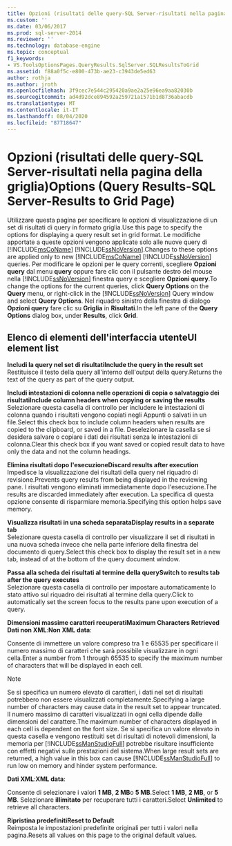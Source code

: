 ```yaml
---
title: Opzioni (risultati delle query-SQL Server-risultati nella pagina della griglia) | Microsoft Docs
ms.custom: ''
ms.date: 03/06/2017
ms.prod: sql-server-2014
ms.reviewer: ''
ms.technology: database-engine
ms.topic: conceptual
f1_keywords:
- VS.ToolsOptionsPages.QueryResults.SqlServer.SQLResultsToGrid
ms.assetid: f88a0f5c-e800-473b-ae23-c3943de5ed63
author: rothja
ms.author: jroth
ms.openlocfilehash: 3f9cec7e544c295420a9ae2a25e96ea9aa82030b
ms.sourcegitcommit: ad4d92dce894592a259721a1571b1d8736abacdb
ms.translationtype: MT
ms.contentlocale: it-IT
ms.lasthandoff: 08/04/2020
ms.locfileid: "87718647"
---
```

# <a name="options-query-results-sql-server-results-to-grid-page"></a><span data-ttu-id="3c60e-102">Opzioni (risultati delle query-SQL Server-risultati nella pagina della griglia)</span><span class="sxs-lookup"><span data-stu-id="3c60e-102">Options (Query Results-SQL Server-Results to Grid Page)</span></span>
  <span data-ttu-id="3c60e-103">Utilizzare questa pagina per specificare le opzioni di visualizzazione di un set di risultati di query in formato griglia.</span><span class="sxs-lookup"><span data-stu-id="3c60e-103">Use this page to specify the options for displaying a query result set in grid format.</span></span> <span data-ttu-id="3c60e-104">Le modifiche apportate a queste opzioni vengono applicate solo alle nuove query di [!INCLUDE[msCoName](../includes/msconame-md.md)] [!INCLUDE[ssNoVersion](../includes/ssnoversion-md.md)].</span><span class="sxs-lookup"><span data-stu-id="3c60e-104">Changes to these options are applied only to new [!INCLUDE[msCoName](../includes/msconame-md.md)] [!INCLUDE[ssNoVersion](../includes/ssnoversion-md.md)] queries.</span></span> <span data-ttu-id="3c60e-105">Per modificare le opzioni per le query correnti, scegliere **Opzioni query** dal menu **query** oppure fare clic con il pulsante destro del mouse nella [!INCLUDE[ssNoVersion](../includes/ssnoversion-md.md)] finestra query e scegliere **Opzioni query**.</span><span class="sxs-lookup"><span data-stu-id="3c60e-105">To change the options for the current queries, click **Query Options** on the **Query** menu, or right-click in the [!INCLUDE[ssNoVersion](../includes/ssnoversion-md.md)] Query window and select **Query Options**.</span></span> <span data-ttu-id="3c60e-106">Nel riquadro sinistro della finestra di dialogo **Opzioni query** fare clic su **Griglia** in **Risultati**.</span><span class="sxs-lookup"><span data-stu-id="3c60e-106">In the left pane of the **Query Options** dialog box, under **Results**, click **Grid**.</span></span>  
  
## <a name="ui-element-list"></a><span data-ttu-id="3c60e-107">Elenco di elementi dell'interfaccia utente</span><span class="sxs-lookup"><span data-stu-id="3c60e-107">UI element list</span></span>  
 <span data-ttu-id="3c60e-108">**Includi la query nel set di risultati**</span><span class="sxs-lookup"><span data-stu-id="3c60e-108">**Include the query in the result set**</span></span>  
 <span data-ttu-id="3c60e-109">Restituisce il testo della query all'interno dell'output della query.</span><span class="sxs-lookup"><span data-stu-id="3c60e-109">Returns the text of the query as part of the query output.</span></span>  
  
 <span data-ttu-id="3c60e-110">**Includi intestazioni di colonna nelle operazioni di copia o salvataggio dei risultati**</span><span class="sxs-lookup"><span data-stu-id="3c60e-110">**Include column headers when copying or saving the results**</span></span>  
 <span data-ttu-id="3c60e-111">Selezionare questa casella di controllo per includere le intestazioni di colonna quando i risultati vengono copiati negli Appunti o salvati in un file.</span><span class="sxs-lookup"><span data-stu-id="3c60e-111">Select this check box to include column headers when results are copied to the clipboard, or saved in a file.</span></span> <span data-ttu-id="3c60e-112">Deselezionare la casella se si desidera salvare o copiare i dati dei risultati senza le intestazioni di colonna.</span><span class="sxs-lookup"><span data-stu-id="3c60e-112">Clear this check box if you want saved or copied result data to have only the data and not the column headings.</span></span>  
  
 <span data-ttu-id="3c60e-113">**Elimina risultati dopo l'esecuzione**</span><span class="sxs-lookup"><span data-stu-id="3c60e-113">**Discard results after execution**</span></span>  
 <span data-ttu-id="3c60e-114">Impedisce la visualizzazione dei risultati della query nel riquadro di revisione.</span><span class="sxs-lookup"><span data-stu-id="3c60e-114">Prevents query results from being displayed in the reviewing pane.</span></span> <span data-ttu-id="3c60e-115">I risultati vengono eliminati immediatamente dopo l'esecuzione.</span><span class="sxs-lookup"><span data-stu-id="3c60e-115">The results are discarded immediately after execution.</span></span> <span data-ttu-id="3c60e-116">La specifica di questa opzione consente di risparmiare memoria.</span><span class="sxs-lookup"><span data-stu-id="3c60e-116">Specifying this option helps save memory.</span></span>  
  
 <span data-ttu-id="3c60e-117">**Visualizza risultati in una scheda separata**</span><span class="sxs-lookup"><span data-stu-id="3c60e-117">**Display results in a separate tab**</span></span>  
 <span data-ttu-id="3c60e-118">Selezionare questa casella di controllo per visualizzare il set di risultati in una nuova scheda invece che nella parte inferiore della finestra del documento di query.</span><span class="sxs-lookup"><span data-stu-id="3c60e-118">Select this check box to display the result set in a new tab, instead of at the bottom of the query document window.</span></span>  
  
 <span data-ttu-id="3c60e-119">**Passa alla scheda dei risultati al termine della query**</span><span class="sxs-lookup"><span data-stu-id="3c60e-119">**Switch to results tab after the query executes**</span></span>  
 <span data-ttu-id="3c60e-120">Selezionare questa casella di controllo per impostare automaticamente lo stato attivo sul riquadro dei risultati al termine della query.</span><span class="sxs-lookup"><span data-stu-id="3c60e-120">Click to automatically set the screen focus to the results pane upon execution of a query.</span></span>  
  
 <span data-ttu-id="3c60e-121">**Dimensioni massime caratteri recuperati**</span><span class="sxs-lookup"><span data-stu-id="3c60e-121">**Maximum Characters Retrieved**</span></span>  
 <span data-ttu-id="3c60e-122">**Dati non XML**:</span><span class="sxs-lookup"><span data-stu-id="3c60e-122">**Non XML data**:</span></span>  
  
 <span data-ttu-id="3c60e-123">Consente di immettere un valore compreso tra 1 e 65535 per specificare il numero massimo di caratteri che sarà possibile visualizzare in ogni cella.</span><span class="sxs-lookup"><span data-stu-id="3c60e-123">Enter a number from 1 through 65535 to specify the maximum number of characters that will be displayed in each cell.</span></span>  
  
> [!NOTE]  
>  <span data-ttu-id="3c60e-124">Se si specifica un numero elevato di caratteri, i dati nel set di risultati potrebbero non essere visualizzati completamente.</span><span class="sxs-lookup"><span data-stu-id="3c60e-124">Specifying a large number of characters may cause data in the result set to appear truncated.</span></span> <span data-ttu-id="3c60e-125">Il numero massimo di caratteri visualizzati in ogni cella dipende dalle dimensioni del carattere.</span><span class="sxs-lookup"><span data-stu-id="3c60e-125">The maximum number of characters displayed in each cell is dependent on the font size.</span></span> <span data-ttu-id="3c60e-126">Se si specifica un valore elevato in questa casella e vengono restituiti set di risultati di notevoli dimensioni, la memoria per [!INCLUDE[ssManStudioFull](../includes/ssmanstudiofull-md.md)] potrebbe risultare insufficiente con effetti negativi sulle prestazioni del sistema.</span><span class="sxs-lookup"><span data-stu-id="3c60e-126">When large result sets are returned, a high value in this box can cause [!INCLUDE[ssManStudioFull](../includes/ssmanstudiofull-md.md)] to run low on memory and hinder system performance.</span></span>  
  
 <span data-ttu-id="3c60e-127">**Dati XML**:</span><span class="sxs-lookup"><span data-stu-id="3c60e-127">**XML data**:</span></span>  
  
 <span data-ttu-id="3c60e-128">Consente di selezionare i valori **1 MB**, **2 MB**o **5 MB**.</span><span class="sxs-lookup"><span data-stu-id="3c60e-128">Select **1 MB**, **2 MB**, or **5 MB**.</span></span> <span data-ttu-id="3c60e-129">Selezionare **illimitato** per recuperare tutti i caratteri.</span><span class="sxs-lookup"><span data-stu-id="3c60e-129">Select **Unlimited** to retrieve all characters.</span></span>  
  
 <span data-ttu-id="3c60e-130">**Ripristina predefiniti**</span><span class="sxs-lookup"><span data-stu-id="3c60e-130">**Reset to Default**</span></span>  
 <span data-ttu-id="3c60e-131">Reimposta le impostazioni predefinite originali per tutti i valori nella pagina.</span><span class="sxs-lookup"><span data-stu-id="3c60e-131">Resets all values on this page to the original default values.</span></span>  
  
  
